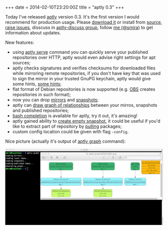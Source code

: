 +++
date = 2014-02-10T23:20:00Z
title = "aptly 0.3"
+++

Today I've released [aptly](http://www.aptly.info/) version 0.3. It's
the first version I would recommend for production usage. Please
[download it](http://www.aptly.info/#download) or install from
[source](https://github.com/aptly-dev/aptly), [raise
issues](https://github.com/smira/aplty/issues), disscuss in
[aptly-discuss
group](https://groups.google.com/forum/#!forum/aptly-discuss), follow
[me (@smira)](https://twitter.com/smira/) to get information about
updates.

New features:

-   using [aptly serve](http://www.aptly.info/#aptly-serve) command you
    can quickly serve your published repositories over HTTP, aptly would
    even advise right settings for apt sources;
-   aptly checks signatures and verifies checksums for downloaded files
    while mirroring remote repositories, if you don't have key that was
    used to sign the mirror in your trusted GnuPG keychain, aptly would
    give some hints, [some
    hints](http://www.aptly.info/#aptly-mirror-create);
-   flat format of Debian repositories is now supported (e.g.
    [OBS](https://build.opensuse.org) creates repositories in such
    format);
-   now you can drop [mirrors](http://www.aptly.info/#aptly-mirror-drop)
    and [snapshots](http://www.aptly.info/#aptly-snapshot-drop);
-   aptly can [draw graph of
    relationships](http://www.aptly.info/#aptly-graph) between your
    mirros, snapshots and published repositories;
-   [bash
    completion](https://github.com/aptly-dev/aptly-bash-completion) is
    available for aptly, try it out, it's amazing!
-   aptly gained ability to [create empty
    snapshot](http://www.aptly.info/#aptly-snapshot-create), it could be
    useful if you'd like to extract part of repository by
    [pulling](http://www.aptly.info/#aptly-snapshot-pull) packages;
-   custom config location could be given with flag `-config`.

Nice picture (actually it's output of [aptly
graph](http://www.aptly.info/#aptly-graph) command):

<img src="/img/aptlygraph.png" class="img-responsive" alt="aptly graph output">

